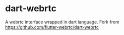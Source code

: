 # dart-webrtc
A webrtc interface wrapped in dart language. Fork from https://github.com/flutter-webrtc/dart-webrtc
